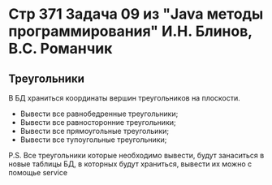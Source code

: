 # Стр 371 Задача 09 из "Java методы программирования" И.Н. Блинов, В.С. Романчик

## Треугольники

В БД храниться координаты вершин треугольников на плоскости.  
  
  - Вывести все равнобедренные треугольники;
  - Вывести все равносторонние треугольники;
  - Вывести все прямоугольные треугольики;
  - Вывести все тупоугольные треугольники;
  
  P.S. Все треугольники которые необходимо вывести, будут занаситься в новые таблицы БД, в которных будут храниться, вывести их можно с помощье service
